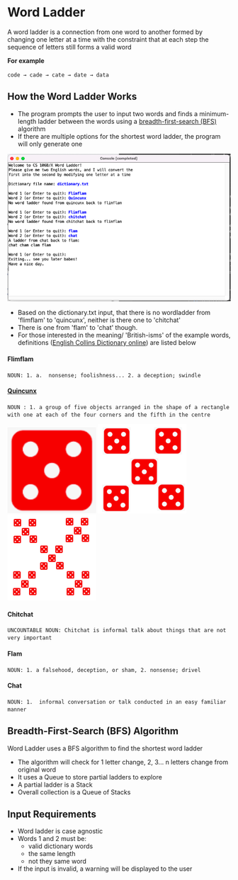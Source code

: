 # Word Ladder

A word ladder is a connection from one word to another formed by changing one letter at a time with the constraint that at each step the sequence of letters still forms a valid word

**For example**

`code → cade → cate → date → data`

## How the Word Ladder Works

 - The program prompts the user to input two words and finds a minimum-length ladder between the words using a [breadth-first-search (BFS)](https://en.wikipedia.org/wiki/Breadth-first_search) algorithm
- If there are multiple options for the shortest word ladder, the program will only generate one

<img src="readme_images/wordladder_demo.png" alt="Screenshot of Word Ladder in action"/>

- Based on the dictionary.txt input, that there is no wordladder from 'flimflam' to 'quincunx', neither is there one to 'chitchat'
- There is one from 'flam' to 'chat' though.
- For those interested in the meaning/ 'British-isms' of the example words, definitions ([English Collins Dictionary online](https://www.collinsdictionary.com/dictionary/english/)) are listed below

#### Flimflam
`NOUN: 1. a.  nonsense; foolishness... 2. a deception; swindle`

#### [Quincunx](https://en.wikipedia.org/wiki/Quincunx)
`NOUN : 1. a group of five objects arranged in the shape of a rectangle with one at each of the four corners and the fifth in the centre`

<img src="readme_images/dice_on_five.png" alt="A die on face five" width="200"/>
<img src="readme_images/quincunx_of_dice.png" alt="A quincunx of dice on face five" width="200"/>
<img src="readme_images/quincunx_of_quincunx_of_dice.png" alt="A quincunx of quincunx of dice on face five" width="200"/>

#### Chitchat
`UNCOUNTABLE NOUN: Chitchat is informal talk about things that are not very important`

#### Flam
`NOUN: 1. a falsehood, deception, or sham, 2. nonsense; drivel`

#### Chat
`NOUN: 1.  informal conversation or talk conducted in an easy familiar manner`

## Breadth-First-Search (BFS) Algorithm

Word Ladder uses a BFS algorithm to find the shortest word ladder
- The algorithm will check for 1 letter change, 2, 3... n letters change from original word
- It uses a Queue to store partial ladders to explore
- A partial ladder is a Stack
- Overall collection is  a Queue of Stacks

 ## Input Requirements

- Word ladder is case agnostic
- Words 1 and 2 must be:
   - valid dictionary words
   - the same length
   - not they same word
- If the input is invalid, a warning will be displayed to the user
